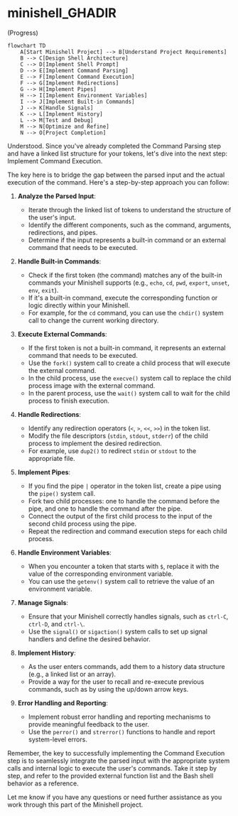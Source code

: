 # minishell_GHADIR
(Progress)

```mermaid
flowchart TD
    A[Start Minishell Project] --> B[Understand Project Requirements]
    B --> C[Design Shell Architecture]
    C --> D[Implement Shell Prompt]
    D --> E[Implement Command Parsing]
    E --> F[Implement Command Execution]
    F --> G[Implement Redirections]
    G --> H[Implement Pipes]
    H --> I[Implement Environment Variables]
    I --> J[Implement Built-in Commands]
    J --> K[Handle Signals]
    K --> L[Implement History]
    L --> M[Test and Debug]
    M --> N[Optimize and Refine]
    N --> O[Project Completion]
```

Understood. Since you've already completed the Command Parsing step and have a linked list structure for your tokens, let's dive into the next step: Implement Command Execution.

The key here is to bridge the gap between the parsed input and the actual execution of the command. Here's a step-by-step approach you can follow:

1. **Analyze the Parsed Input**:
   - Iterate through the linked list of tokens to understand the structure of the user's input.
   - Identify the different components, such as the command, arguments, redirections, and pipes.
   - Determine if the input represents a built-in command or an external command that needs to be executed.

2. **Handle Built-in Commands**:
   - Check if the first token (the command) matches any of the built-in commands your Minishell supports (e.g., `echo`, `cd`, `pwd`, `export`, `unset`, `env`, `exit`).
   - If it's a built-in command, execute the corresponding function or logic directly within your Minishell.
   - For example, for the `cd` command, you can use the `chdir()` system call to change the current working directory.

3. **Execute External Commands**:
   - If the first token is not a built-in command, it represents an external command that needs to be executed.
   - Use the `fork()` system call to create a child process that will execute the external command.
   - In the child process, use the `execve()` system call to replace the child process image with the external command.
   - In the parent process, use the `wait()` system call to wait for the child process to finish execution.

4. **Handle Redirections**:
   - Identify any redirection operators (`<`, `>`, `<<`, `>>`) in the token list.
   - Modify the file descriptors (`stdin`, `stdout`, `stderr`) of the child process to implement the desired redirection.
   - For example, use `dup2()` to redirect `stdin` or `stdout` to the appropriate file.

5. **Implement Pipes**:
   - If you find the pipe `|` operator in the token list, create a pipe using the `pipe()` system call.
   - Fork two child processes: one to handle the command before the pipe, and one to handle the command after the pipe.
   - Connect the output of the first child process to the input of the second child process using the pipe.
   - Repeat the redirection and command execution steps for each child process.

6. **Handle Environment Variables**:
   - When you encounter a token that starts with `$`, replace it with the value of the corresponding environment variable.
   - You can use the `getenv()` system call to retrieve the value of an environment variable.

7. **Manage Signals**:
   - Ensure that your Minishell correctly handles signals, such as `ctrl-C`, `ctrl-D`, and `ctrl-\`.
   - Use the `signal()` or `sigaction()` system calls to set up signal handlers and define the desired behavior.

8. **Implement History**:
   - As the user enters commands, add them to a history data structure (e.g., a linked list or an array).
   - Provide a way for the user to recall and re-execute previous commands, such as by using the up/down arrow keys.

9. **Error Handling and Reporting**:
   - Implement robust error handling and reporting mechanisms to provide meaningful feedback to the user.
   - Use the `perror()` and `strerror()` functions to handle and report system-level errors.

Remember, the key to successfully implementing the Command Execution step is to seamlessly integrate the parsed input with the appropriate system calls and internal logic to execute the user's commands. Take it step by step, and refer to the provided external function list and the Bash shell behavior as a reference.

Let me know if you have any questions or need further assistance as you work through this part of the Minishell project.
